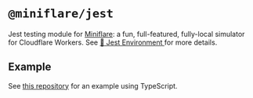 # `@miniflare/jest`

Jest testing module for [Miniflare](https://github.com/cloudflare/miniflare): a
fun, full-featured, fully-local simulator for Cloudflare Workers. See
[🤹 Jest Environment ](https://v2.miniflare.dev/jest.html) for more details.

## Example

See
[this repository](https://github.com/mrbbot/miniflare-typescript-esbuild-jest)
for an example using TypeScript.
